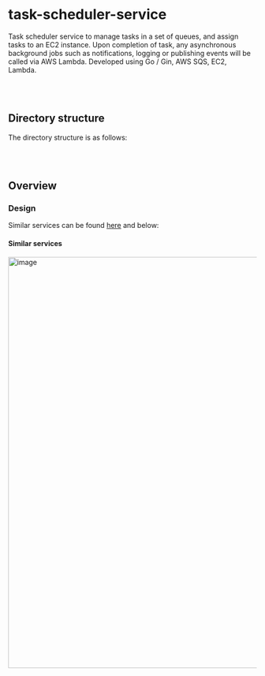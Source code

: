 # task-scheduler-service

Task scheduler service to manage tasks in a set of queues, and assign tasks to an EC2 instance. Upon completion of task, any asynchronous background jobs such as notifications, logging or publishing events will be called via AWS Lambda. Developed using Go / Gin, AWS SQS, EC2, Lambda.

<br/>
<br/>

## Directory structure

The directory structure is as follows:

<br/>
<br/>

## Overview

### Design

Similar services can be found <a href="https://whimsical.com/web-microservices-6uqvwWZtcBFsNJB2hepGy1">here</a> and below:

#### Similar services

<img width="834" alt="image" src="https://github.com/user-attachments/assets/b54088e7-870c-46dd-9cf6-2e5ec27d9d5c">
